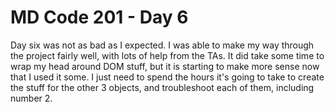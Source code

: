 # MD Code 201 - Day 6
Day six was not as bad as I expected. I was able to make my way through the project fairly well, with lots of help from the TAs. It did take some time to wrap my head around DOM stuff, but it is starting to make more sense now that I used it some. I just need to spend the hours it's going to take to create the stuff for the other 3 objects, and troubleshoot each of them, including number 2. 
